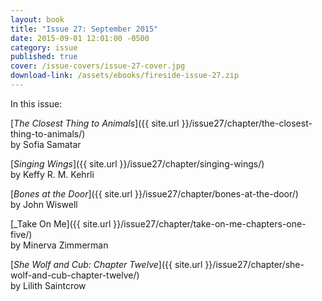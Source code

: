 ```yaml
---
layout: book
title: "Issue 27: September 2015"
date: 2015-09-01 12:01:00 -0500
category: issue
published: true
cover: /issue-covers/issue-27-cover.jpg
download-link: /assets/ebooks/fireside-issue-27.zip
---
```


In this issue:

[_The Closest Thing to Animals_]({{ site.url }}/issue27/chapter/the-closest-thing-to-animals/)<br/>
by Sofia Samatar

[_Singing Wings_]({{ site.url }}/issue27/chapter/singing-wings/)<br/>
by Keffy R. M. Kehrli

[_Bones at the Door_]({{ site.url }}/issue27/chapter/bones-at-the-door/)<br/>
by John Wiswell

[_Take On Me]({{ site.url }}/issue27/chapter/take-on-me-chapters-one-five/)<br/>
by Minerva Zimmerman

[_She Wolf and Cub: Chapter Twelve_]({{ site.url }}/issue27/chapter/she-wolf-and-cub-chapter-twelve/)<br/>
by Lilith Saintcrow

